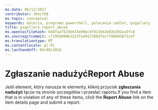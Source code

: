 ```yaml
---
ms.date: 06/12/2017
contributor: JKeithB
ms.topic: conceptual
keywords: Galeria, programu powershell, polecenia cmdlet, psgallery
title: psgallery_report_abuse
ms.openlocfilehash: b48faa7533b474e09bcdf813bb2b83e392aa5fc8
ms.sourcegitcommit: cf195b090b3223fa4917206dfec7f0b603873cdf
ms.translationtype: MT
ms.contentlocale: pl-PL
ms.lasthandoff: 04/09/2018
---
```

# <a name="report-abuse"></a><span data-ttu-id="73fd3-103">Zgłaszanie nadużyć</span><span class="sxs-lookup"><span data-stu-id="73fd3-103">Report Abuse</span></span>

<span data-ttu-id="73fd3-104">Jeśli element, który narusza te elementy, kliknij przycisk **zgłaszania nadużyć** łącze na stronie szczegółów i przesłać raportu.</span><span class="sxs-lookup"><span data-stu-id="73fd3-104">If you find a item that is in violation of any of these items, click the **Report Abuse** link on the item details page and submit a report.</span></span>